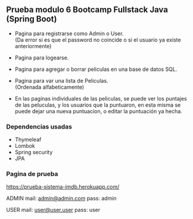 ## Prueba modulo 6 Bootcamp Fullstack Java (Spring Boot)

- Pagina para registrarse como Admin o User. 
<br>(Da error si es que el password no coincide o si el usuario ya existe anteriormente)

- Pagina para logearse.

- Pagina para agregar o borrar peliculas en una base de datos SQL.

- Pagina para var una lista de Peliculas.<br>(Ordenada alfabeticamente)

- En las paginas individuales de las peliculas, se puede ver los puntajes de las peluculas, y los usuarios que la puntuaron, en esta misma se puede dejar una nueva puntuacion, o editar la puntuación ya hecha.

### Dependencias usadas
- Thymeleaf
- Lombok
- Spring security
- JPA


### Pagina de prueba
https://prueba-sistema-imdb.herokuapp.com/

ADMIN
mail: admin@admin.com 
pass: admin

USER
mail: user@user.user
pass: user


